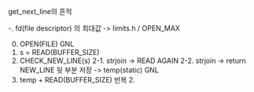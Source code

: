 get_next_line의 흔적

-. fd(file descriptor) 의 최대값  -> limits.h / OPEN_MAX

0. OPEN(FILE)
GNL
1. s = READ(BUFFER_SIZE)
2. CHECK_NEW_LINE(s)
2-1. strjoin -> READ AGAIN
2-2. strjoin -> return
     NEW_LINE 뒷 부분 저장 -> temp(static)
GNL
3. temp + READ(BUFFER_SIZE)
반복 2.
